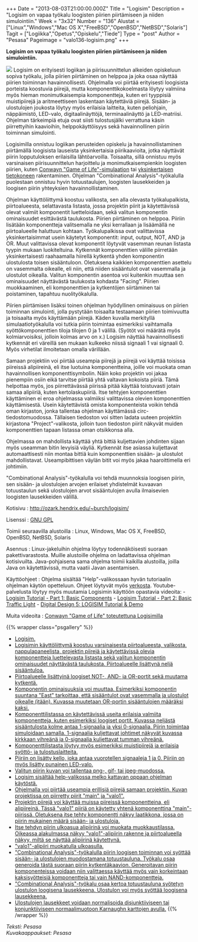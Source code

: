 +++
Date = "2013-08-03T21:00:00.000Z"
Title = "Logisim"
Description = "Logisim on vapaa työkalu loogisten piirien piirtämiseen ja niiden simulointiin."
Week = "3x32"
Number = "136"
Alustat = ["Linux","Windows","Mac OS X","FreeBSD","OpenBSD","NetBSD","Solaris"]
Tagit = ["Logiikka","Opetus","Opiskelu","Tiede"]
Type = "post"
Author = "Pesasa"
Pageimage = "valo136-logisim.png"
+++


**Logisim on vapaa työkalu loogisten piirien piirtämiseen ja niiden
simulointiin.**

![ ](/images/valo136-logisim.png "fig:valo136-logisim.png") Logisim on
erityisesti logiikan ja piirisuunnittelun alkeiden opiskeluun sopiva
työkalu, jolla piirien piirtäminen on helppoa ja joka osaa näyttää
piirien toiminnan havainnollisesti. Ohjelmalla voi piirtää erityisesti
loogisista porteista koostuvia piirejä, mutta komponenttikokoelmasta
löytyy valmiina myös hieman monimutkaisempia komponentteja, kuten eri
tyyppisiä muistipiirejä ja aritmeettiseen laskentaan käytettäviä
piirejä. Sisään- ja ulostulojen joukosta löytyy myös erilaisia
laitteita, kuten peliohjain, näppäimistö, LED-valo, digitaalinäyttöjä,
terminaalinäyttö ja LED-matriisi. Ohjelman tärkeimpiä etuja ovat siisti
tulostusjälki verrattuna käsin piirrettyihin kaavioihin,
helppokäyttöisyys sekä havainnollinen piirin toiminnan simulointi.

Logisimilla onnistuu logiikan perusteiden opiskelu ja
havainnollistaminen piirtämällä loogisista lauseista yksinkertaisia
piirikaavioita, jotka näyttävät piirin lopputuloksen erilaisilla
lähtöarvoilla. Toisaalta, sillä onnistuu myös varsinaisen
piirisuunnittelun harjoittelu ja monimutkaisempienkin loogisten piirien,
kuten [Conwayn "Game of
Life"-simulaation](https://www.youtube.com/watch?v=KpBzN1Sodh0) tai
[yksinkertaisen tietokoneen](http://joshcorbin.com/?p=4) rakentaminen.
Ohjelman "Combinational Analysis"-työkalulla puolestaan onnistuu hyvin
totuustaulujen, loogisten lausekkeiden ja loogisen piirin yhteyksien
havainnollistaminen.

Ohjelman käyttöliittymä koostuu valikosta, sen alla olevasta
työkalupalkista, piirtoalueesta, selattavasta listasta, jossa projektin
piirit ja käytettävissä olevat valmiit komponentit luetteloidaan, sekä
valitun komponentin ominaisuudet esittävästä taulukosta. Piirien
piirtäminen on helppoa. Piiriin lisätään komponentteja valitsemalla ne
yksi kerrallaan ja lisäämällä ne piirtoalueelle haluttuun kohtaan.
Työkalupalkissa ovat valittavissa yksinkertaisimmat usein käytetyt
komponentit: input, output, NOT, AND ja OR. Muut valittavissa olevat
komponentit löytyvät vasemman reunan listasta tyypin mukaan
luokiteltuina. Kytkennät komponenttien välille piirretään
yksinkertaisesti raahaamalla hiirellä kytkentä yhden komponentin
ulostulosta toisen sisääntuloon. Oletuksena kaikkien komponenttien
asettelu on vasemmalta oikealle, eli niin, että niiden sisääntulot ovat
vasemmalla ja ulostulot oikealla. Valitun komponentin asentoa voi
kuitenkin muuttaa sen ominaisuudet näyttävästä taulukosta kohdasta
"Facing". Piirien muokkaaminen, eli komponenttien ja kytkentöjen
siirtäminen tai poistaminen, tapahtuu nuolityökalulla.

Piirien piirtämisen lisäksi toinen ohjelman hyödyllinen ominaisuus on
piirien toiminnan simulointi, jolla pystytään toisaalta testaamaan
piirien toimivuutta ja toisaalta myös käyttämään piirejä. Käden kuvalla
merkityllä simulaatiotyökalulla voi tutkia piirin toimintaa esimerkiksi
vaihtamalla syöttökomponenttien tiloja tilojen 0 ja 1 välillä. (Syötöt
voi määrätä myös kolmiarvoisiksi, jolloin kolmas arvo on x.) Logisim
näyttää havainnollisesti kytkennät eri väreillä sen mukaan kulkeeko
niissä signaali 1 vai signaali 0. Myös virhetilat ilmoitetaan omalla
värillään.

Samaan projektiin voi piirtää useampia piirejä ja piirejä voi käyttää
toisissa piireissä alipiireinä, eli itse luotuina komponentteina, joille
voi muokata oman havainnollisen komponenttisymbolin. Näin koko projektin
voi jakaa pienempiin osiin eikä tarvitse piirtää yhtä valtavan kokoista
piiriä. Tämä helpottaa myös, jos piirrettävässä piirissä pitää käyttää
toistuvasti jotain samaa alipiiriä, kuten kertolaskupiiriä. Itse
tehtyjen komponenttien käyttäminen ei eroa ohjelmassa valmiiksi
valittavissa olevien komponenttien käyttämisestä. Usein käytettävistä
omista komponenteista voikin tehdä oman kirjaston, jonka tallentaa
ohjelman käyttämässä circ-tiedostomuodossa. Tällaisen tiedoston voi
sitten ladata uuteen projektiin kirjastona "Project"-valikosta, jolloin
tuon tiedoston piirit näkyvät muiden komponenttien tapaan listassa oman
otsikkonsa alla.

Ohjelmassa on mahdollista käyttää yhtä bittiä kuljettavien johdinten
sijaan myös useamman bitin levyisiä väyliä. Kytkennät itse asiassa
kuljettavat automaattisesti niin montaa bittiä kuin komponenttien
sisään- ja ulostulot mahdollistavat. Useampibittisen väylän bitit voi
myös jakaa haaroittimella eri johtimiin.

"Combinational Analysis"-työkalulla voi tehdä muunnoksia loogisen
piirin, sen sisään- ja ulostulojen arvojen erilaiset yhdistelmät
kuvaavan totuustaulun sekä ulostulojen arvot sisääntulojen avulla
ilmaisevien loogisten lausekkeiden välillä.

Kotisivu
:   <http://ozark.hendrix.edu/~burch/logisim/>

Lisenssi
:   [GNU GPL](GNU_GPL)

Toimii seuraavilla alustoilla
:   Linux, Windows, Mac OS X, FreeBSD, OpenBSD, NetBSD, Solaris

Asennus
:   Linux-jakeluihin ohjelma löytyy todennäköisesti suoraan
    pakettivarastosta. Muille alustoille ohjelma on ladattavissa
    ohjelman kotisivuilta. Java-pohjaisena sama ohjelma toimii kaikilla
    alustoilla, joilla Java on käytettävissä, mutta vaatii Javan
    asentamisen.

Käyttöohjeet
:   Ohjelma sisältää "Help"-valikossaan hyvän tutoriaalin ohjelman
    käytön opetteluun. Ohjeet löytyvät myös
    [verkosta](http://ozark.hendrix.edu/~burch/logisim/docs.html).
    Youtube-palvelusta löytyy myös muutamia Logisimin käyttöön opastavia
    videoita:
    -   [Logisim Tutorial - Part 1: Basic
        Components](https://www.youtube.com/watch?v=WExVhr583vA)
    -   [Logisim Tutorial - Part 2: Basic Traffic
        Light](https://www.youtube.com/watch?v=eZ2SmsUi8kI)
    -   [Digital Design 5: LOGISIM Tutorial &
        Demo](https://www.youtube.com/watch?v=ATPqpFMlVdw)

Muita videoita
:   [Conwayn "Game of Life" toteutettuna
    Logisimilla](https://www.youtube.com/watch?v=KpBzN1Sodh0)

{{% wrapper class="psgallery" %}}
-   [Logisim.](/images/logisim-1.png)
-   [Logisimin käyttöliittymä koostuu varsinaisesta piirtoalueesta,
    valikosta, nappulapaneelista, projektin piirejä ja käytettävissä
    olevia komponentteja luettelevasta listasta sekä valitun komponentin
    ominaisuudet näyttävästä taulukosta. Piirtoalueelle lisättynä neljä
    sisääntuloa.](/images/logisim-2.png)
-   [Piirtoalueelle lisättyinä loogiset NOT-, AND- ja OR-portit sekä
    muutama kytkentä.](/images/logisim-3.png)
-   [Komponentin ominaisuuksia voi muuttaa. Esimerkiksi komponentin
    suuntana "East" tarkoittaa, että sisääntulot ovat vasemmalla ja
    ulostulot oikealle (itään). Kuvassa muutetaan OR-portin
    sisääntulojen määräksi kaksi.](/images/logisim-4.png)
-   [Komponenttilistassa on käytettävissä useita erilaisia valmiita
    komponentteja, kuten esimerkiksi loogiset portit. Kuvassa neljästä
    sisääntulosta kolme antaa 1-signaalia ja yksi 0-signaalia. Piirin
    toimintaa simuloidaan samalla. 1-signaalia kuljettavat johtimet
    näkyvät kuvassa kirkkaan vihreänä ja 0-signaalia kuljettavat tumman
    vihreänä.](/images/logisim-5.png)
-   [Komponenttilistasta löytyy myös esimerkiksi muistipiirejä ja
    erilaisia syöttö- ja tulostuslaitteita.](/images/logisim-6.png)
-   [Piiriin on lisätty kello, joka antaa vuorotellen signaaleja 1 ja 0.
    Piiriin on myös lisätty punainen LED-valo.](/images/logisim-7.png)
-   [Valitun piirin kuvan voi tallentaa png-, gif- tai jpeg-muodossa.
    ](/images/logisim-8.png)
-   [Logisim sisältää help-valikossa melko kattavan oppaan ohjelman
    käytöstä.](/images/logisim-9.png)
-   [Ohjelmalla voi piirtää useampia erillisiä piirejä samaan
    projektiin. Kuvan projektissa on piirretty piirit "main" ja
    "valo1".](/images/logisim-10.png)
-   [Projektin piirejä voi käyttää muissa piireissä komponentteina, eli
    alipiireinä. Tässä "valo1" piiriä on käytetty yhtenä komponenttina
    "main"-piirissä. Oletuksena itse tehty komponentti näkyy laatikkona,
    jossa on piirin mukainen määrä sisään- ja
    ulostuloja.](/images/logisim-11.png)
-   [Itse tehdyn piirin ulkoasua alipiirinä voi muokata muokkaustilassa.
    Oikeassa alakulmassa näkyy "valo1"-alipiirin rakenne ja
    piirtoalueella näkyy, miltä se näyttää alipiirinä
    käytettynä.](/images/logisim-12.png)
-   ["valo1"-alipiiri muokatulla ulkoasulla.](/images/logisim-13.png)
-   ["Combinational Analysis"-työkalulla piirin loogisen toiminnan voi
    syöttää sisään- ja ulostulojen muodostamana totuustauluna. Työkalu
    osaa generoida tästä suoraan piirin kytkentäkaavion. Generoitavan
    piirin komponenteissa voidaan niin valittaessa käyttää myös vain
    korkeintaan kaksisyötteisiä komponentteja tai vain
    NAND-komponentteja.](/images/logisim-14.png)
-   ["Combinational Analysis"-työkalu osaa kertoa totuustauluna syötetyn
    ulostulon loogisena lausekkeena. Ulostulon voi myös syöttää
    loogisena lausekkeena.](/images/logisim-15.png)
-   [Ulostulojen lausekkeet voidaan normalisoida disjunktiiviseen tai
    konjunktiiviseen normaalimuotoon Karnaughn karttojen
    avulla.](/images/logisim-16.png)
{{% /wrapper %}}

*Teksti: Pesasa* <br />
*Kuvakaappaukset: Pesasa*


